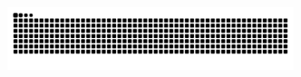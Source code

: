 <img src="https://raw.githubusercontent.com/abigailyra/abigailyra/refs/heads/output/github-contribution-grid-snake-dark.svg">
